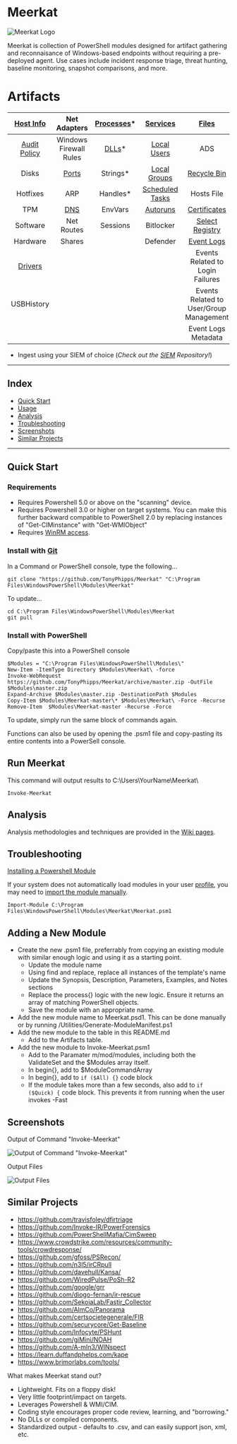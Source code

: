 # Meerkat
![Meerkat Logo](https://i.imgur.com/7gHUYBh.png)


Meerkat is collection of PowerShell modules designed for artifact gathering and reconnaisance of Windows-based endpoints without requiring a pre-deployed agent. Use cases include incident response triage, threat hunting, baseline monitoring, snapshot comparisons, and more.

# Artifacts
|    [Host Info](https://github.com/TonyPhipps/Meerkat/wiki/Computer)    |                       Net Adapters                        | [Processes](https://github.com/TonyPhipps/Meerkat/wiki/Processes)* |       [Services](https://github.com/TonyPhipps/Meerkat/wiki/Services)        |        [Files](https://github.com/TonyPhipps/Meerkat/wiki/Files)        |
| :--------------------------------------------------------------------: | :-------------------------------------------------------: | :----------------------------------------------------------------: | :--------------------------------------------------------------------------: | :---------------------------------------------------------------------: |
| [Audit Policy](https://github.com/TonyPhipps/Meerkat/wiki/AuditPolicy) |                  Windows Firewall Rules                   |      [DLLs](https://github.com/TonyPhipps/Meerkat/wiki/DLLs)*      |     [Local Users](https://github.com/TonyPhipps/Meerkat/wiki/LocalUsers)     |                                   ADS                                   |
|                                 Disks                                  | [Ports](https://github.com/TonyPhipps/Meerkat/wiki/Ports) |                              Strings*                              |    [Local Groups](https://github.com/TonyPhipps/Meerkat/wiki/LocalGroups)    |  [Recycle Bin](https://github.com/TonyPhipps/Meerkat/wiki/RecycleBin)   |
|                                Hotfixes                                |                            ARP                            |                              Handles*                              | [Scheduled Tasks](https://github.com/TonyPhipps/Meerkat/wiki/ScheduledTasks) |                               Hosts File                                |
|                                  TPM                                   |   [DNS](https://github.com/TonyPhipps/Meerkat/wiki/DNS)   |                              EnvVars                               |       [Autoruns](https://github.com/TonyPhipps/Meerkat/wiki/Autoruns)        | [Certificates](https://github.com/TonyPhipps/Meerkat/wiki/Certificates) |
|                                Software                                |                        Net Routes                         |                              Sessions                              |                                  Bitlocker                                   | [Select Registry](https://github.com/TonyPhipps/Meerkat/wiki/Registry)  |
|                                Hardware                                |                          Shares                           |                                                                    |                                   Defender                                   |   [Event Logs](https://github.com/TonyPhipps/Meerkat/wiki/EventLogs)    |
|     [Drivers](https://github.com/TonyPhipps/Meerkat/wiki/Drivers)      |                                                           |                                                                    |                                                                              |                    Events Related to Login Failures                     |
|                               USBHistory                               |                                                           |                                                                    |                                                                              |                 Events Related to User/Group Management                 |
|                                                                        |                                                           |                                                                    |                                                                              |                           Event Logs Metadata                           |

* Ingest using your SIEM of choice (_Check out the [SIEM](https://github.com/TonyPhipps/SIEM) Repository!_)
______________________________________________________

## Index

  * [Quick Start](#Quick-Start)
  * [Usage](#Usage)
  * [Analysis](#Analysis)
  * [Troubleshooting](#Troubleshooting)
  * [Screenshots](#Screenshots)
  * [Similar Projects](#Similar-Projects)
  
______________________________________________________

## Quick Start

### Requirements

* Requires Powershell 5.0 or above on the "scanning" device.
* Requires Powershell 3.0 or higher on target systems. You can make this further backward compatible to PowerShell 2.0 by replacing instances of "Get-CIMinstance" with "Get-WMIObject"
* Requires [WinRM access](https://github.com/TonyPhipps/Powershell/blob/master/Enable-WinRM.ps1).

### Install with [Git](https://gitforwindows.org/)

In a Command or PowerShell console, type the following...

```
git clone "https://github.com/TonyPhipps/Meerkat" "C:\Program Files\WindowsPowerShell\Modules\Meerkat"
```

To update...

```
cd C:\Program Files\WindowsPowerShell\Modules\Meerkat
git pull
```

### Install with PowerShell

Copy/paste this into a PowerShell console

```
$Modules = "C:\Program Files\WindowsPowerShell\Modules\"
New-Item -ItemType Directory $Modules\Meerkat\ -force
Invoke-WebRequest https://github.com/TonyPhipps/Meerkat/archive/master.zip -OutFile $Modules\master.zip
Expand-Archive $Modules\master.zip -DestinationPath $Modules
Copy-Item $Modules\Meerkat-master\* $Modules\Meerkat\ -Force -Recurse
Remove-Item  $Modules\Meerkat-master -Recurse -Force
```

To update, simply run the same block of commands again.

Functions can also be used by opening the .psm1 file and copy-pasting its entire contents into a PowerSell console.

## Run Meerkat

This command will output results to C:\Users\YourName\Meerkat\

```
Invoke-Meerkat
```

## Analysis

Analysis methodologies and techniques are provided in the [Wiki pages](https://github.com/TonyPhipps/Meerkat/wiki).

## Troubleshooting
[Installing a Powershell Module](https://learn.microsoft.com/en-us/powershell/scripting/developer/module/installing-a-powershell-module?view=powershell-7.2)

If your system does not automatically load modules in your user [profile](https://docs.microsoft.com/en-us/powershell/module/microsoft.powershell.core/about/about_profiles?view=powershell-6), you may need to [import the module manually](https://msdn.microsoft.com/en-us/library/dd878284(v=vs.85).aspx).

```
Import-Module C:\Program Files\WindowsPowerShell\Modules\Meerkat\Meerkat.psm1
```

## Adding a New Module
- Create the new .psm1 file, preferrably from copying an existing module with similar enough logic and using it as a starting point.
  - Update the module name
  - Using find and replace, replace all instances of the template's name
  - Update the Synopsis, Description, Parameters, Examples, and Notes sections
  - Replace the process{} logic with the new logic. Ensure it returns an array of matching PowerShell objects.
  - Save the module with an appropriate name.
- Add the new module name to Meerkat.psd1. This can be done manually or by running /Utilities/Generate-ModuleManifest.ps1
- Add the new module to the table in this README.md
  - Add to the Artifacts table.
- Add the new module to Invoke-Meerkat.psm1
  - Add to the Paramater m/mod/modules, including both the ValidateSet and the $Modules array itself.
  - In begin{}, add to $ModuleCommandArray
  - In begin{}, add to ```if ($All) {}``` code block
  - If the module takes more than a few seconds, also add to ```if ($Quick) {``` code block. This prevents it from running when the user invokes -Fast


## Screenshots

Output of Command "Invoke-Meerkat"

![Output of Command "Invoke-Meerkat"](https://i.imgur.com/C5eKInZ.png)

Output Files

![Output Files](https://i.imgur.com/dy3f1Id.png)


## Similar Projects

- https://github.com/travisfoley/dfirtriage
- https://github.com/Invoke-IR/PowerForensics
- https://github.com/PowerShellMafia/CimSweep
- https://www.crowdstrike.com/resources/community-tools/crowdresponse/
- https://github.com/gfoss/PSRecon/
- https://github.com/n3l5/irCRpull
- https://github.com/davehull/Kansa/
- https://github.com/WiredPulse/PoSh-R2
- https://github.com/google/grr
- https://github.com/diogo-fernan/ir-rescue
- https://github.com/SekoiaLab/Fastir_Collector
- https://github.com/AlmCo/Panorama
- https://github.com/certsocietegenerale/FIR
- https://github.com/securycore/Get-Baseline
- https://github.com/Infocyte/PSHunt
- https://github.com/giMini/NOAH
- https://github.com/A-mIn3/WINspect
- https://learn.duffandphelps.com/kape
- https://www.brimorlabs.com/tools/

What makes Meerkat stand out?
- Lightweight. Fits on a floppy disk!
- Very little footprint/impact on targets.
- Leverages Powershell & WMI/CIM.
- Coding style encourages proper code review, learning, and "borrowing."
- No DLLs or compiled components.
- Standardized output - defaults to .csv, and can easily support json, xml, etc.
